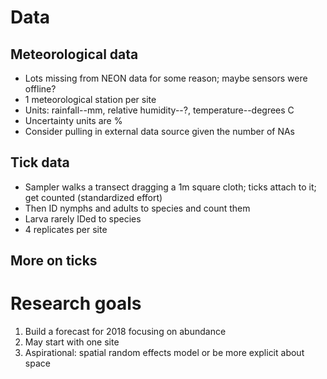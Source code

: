 
# Data

## Meteorological data

* Lots missing from NEON data for some reason; maybe sensors were offline?
* 1 meteorological station per site
* Units: rainfall--mm, relative humidity--?, temperature--degrees C
* Uncertainty units are %
* Consider pulling in external data source given the number of NAs 

## Tick data

* Sampler walks a transect dragging a 1m square cloth; ticks attach to it; get counted (standardized effort)
* Then ID nymphs and adults to species and count them 
* Larva rarely IDed to species 
* 4 replicates per site 

## More on ticks

# Research goals

1. Build a forecast for 2018 focusing on abundance 
1. May start with one site 
1. Aspirational: spatial random effects model or be more explicit about space 
